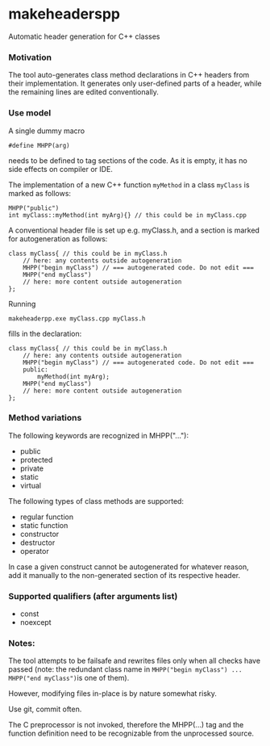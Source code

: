 # makeheaderspp
Automatic header generation for C++ classes

### Motivation
The tool auto-generates class method declarations in C++ headers from their implementation. 
It generates only user-defined parts of a header, while the remaining lines are edited conventionally. 

### Use model
A single dummy macro
```
#define MHPP(arg)
``` 
needs to be defined to tag sections of the code. As it is empty, it has no side effects on compiler or IDE.

The implementation of a new C++ function `myMethod` in a class `myClass` is marked as follows:
```
MHPP("public") 
int myClass::myMethod(int myArg){} // this could be in myClass.cpp
```

A conventional header file is set up e.g. myClass.h, and a section is marked for autogeneration as follows:
```
class myClass{ // this could be in myClass.h
    // here: any contents outside autogeneration
    MHPP("begin myClass") // === autogenerated code. Do not edit === 
    MHPP("end myClass")
    // here: more content outside autogeneration
};
```

Running 
```
makeheaderpp.exe myClass.cpp myClass.h
```
fills in the declaration:
```
class myClass{ // this could be in myClass.h
    // here: any contents outside autogeneration
    MHPP("begin myClass") // === autogenerated code. Do not edit === 
    public:
        myMethod(int myArg);
    MHPP("end myClass")
    // here: more content outside autogeneration
};
```

### Method variations
The following keywords are recognized in MHPP("..."):
* public
* protected
* private
* static
* virtual

The following types of class methods are supported:
* regular function
* static function
* constructor
* destructor
* operator

In case a given construct cannot be autogenerated for whatever reason, add it manually to the non-generated section of its respective header. 

### Supported qualifiers (after arguments list)
* const
* noexcept

### Notes:
The tool attempts to be failsafe and rewrites files only when all checks have passed (note: the redundant class name in `MHPP("begin myClass") ... MHPP("end myClass")`is one of them). 

However, modifying files in-place is by nature somewhat risky. 

Use git, commit often.

The C preprocessor is not invoked, therefore the MHPP(...) tag and the function definition need to be recognizable from the unprocessed source.